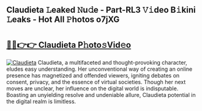 ## Claudieta 𝙻eaked 𝙽u𝚍e - Part-RL3 𝚅𝚒deo B𝚒kini 𝙻eaks - Hot All 𝙿hotos o7jXG

# <h2><a href="http://ld1cjul.urlbe.top/?page=Claudieta">🔗🔗👉👉 Claudieta P𝚑oto𝚜Vid𝚎o</a></h2>

[![Claudieta](https://i.imgur.com/eBuTRDB.gif)](http://ld1cjul.urlbe.top/?page=Claudieta)
Claudieta, a multifaceted and thought-provoking character, eludes easy understanding. Her unconventional way of creating an online presence has magnetized and offended viewers, igniting debates on consent, privacy, and the essence of virtual societies. Though her next moves are unclear, her influence on the digital world is indisputable. Boasting an unyielding resolve and undeniable allure, Claudieta potential in the digital realm is limitless.
